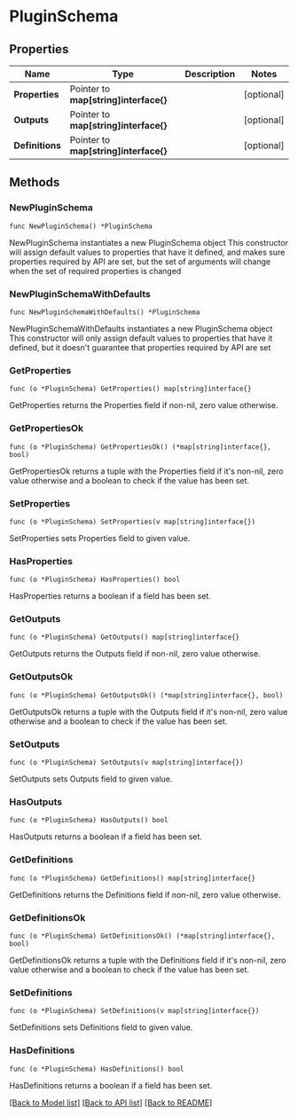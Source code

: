 # PluginSchema

## Properties

Name | Type | Description | Notes
------------ | ------------- | ------------- | -------------
**Properties** | Pointer to **map[string]interface{}** |  | [optional] 
**Outputs** | Pointer to **map[string]interface{}** |  | [optional] 
**Definitions** | Pointer to **map[string]interface{}** |  | [optional] 

## Methods

### NewPluginSchema

`func NewPluginSchema() *PluginSchema`

NewPluginSchema instantiates a new PluginSchema object
This constructor will assign default values to properties that have it defined,
and makes sure properties required by API are set, but the set of arguments
will change when the set of required properties is changed

### NewPluginSchemaWithDefaults

`func NewPluginSchemaWithDefaults() *PluginSchema`

NewPluginSchemaWithDefaults instantiates a new PluginSchema object
This constructor will only assign default values to properties that have it defined,
but it doesn't guarantee that properties required by API are set

### GetProperties

`func (o *PluginSchema) GetProperties() map[string]interface{}`

GetProperties returns the Properties field if non-nil, zero value otherwise.

### GetPropertiesOk

`func (o *PluginSchema) GetPropertiesOk() (*map[string]interface{}, bool)`

GetPropertiesOk returns a tuple with the Properties field if it's non-nil, zero value otherwise
and a boolean to check if the value has been set.

### SetProperties

`func (o *PluginSchema) SetProperties(v map[string]interface{})`

SetProperties sets Properties field to given value.

### HasProperties

`func (o *PluginSchema) HasProperties() bool`

HasProperties returns a boolean if a field has been set.

### GetOutputs

`func (o *PluginSchema) GetOutputs() map[string]interface{}`

GetOutputs returns the Outputs field if non-nil, zero value otherwise.

### GetOutputsOk

`func (o *PluginSchema) GetOutputsOk() (*map[string]interface{}, bool)`

GetOutputsOk returns a tuple with the Outputs field if it's non-nil, zero value otherwise
and a boolean to check if the value has been set.

### SetOutputs

`func (o *PluginSchema) SetOutputs(v map[string]interface{})`

SetOutputs sets Outputs field to given value.

### HasOutputs

`func (o *PluginSchema) HasOutputs() bool`

HasOutputs returns a boolean if a field has been set.

### GetDefinitions

`func (o *PluginSchema) GetDefinitions() map[string]interface{}`

GetDefinitions returns the Definitions field if non-nil, zero value otherwise.

### GetDefinitionsOk

`func (o *PluginSchema) GetDefinitionsOk() (*map[string]interface{}, bool)`

GetDefinitionsOk returns a tuple with the Definitions field if it's non-nil, zero value otherwise
and a boolean to check if the value has been set.

### SetDefinitions

`func (o *PluginSchema) SetDefinitions(v map[string]interface{})`

SetDefinitions sets Definitions field to given value.

### HasDefinitions

`func (o *PluginSchema) HasDefinitions() bool`

HasDefinitions returns a boolean if a field has been set.


[[Back to Model list]](../README.md#documentation-for-models) [[Back to API list]](../README.md#documentation-for-api-endpoints) [[Back to README]](../README.md)


